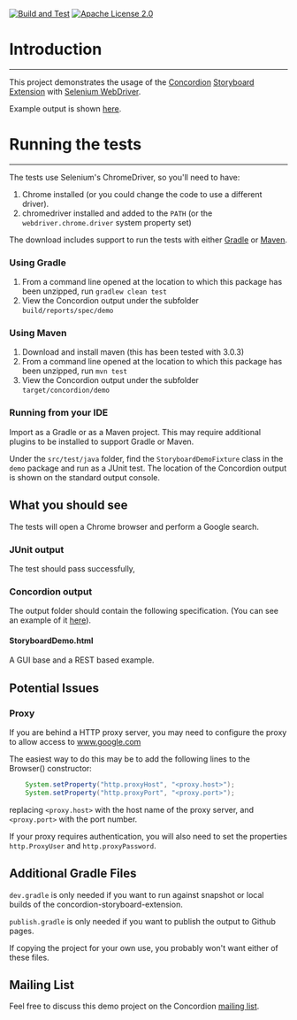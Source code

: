 [![Build and Test](https://github.com/concordion/concordion-storyboard-extension-demo/actions/workflows/ci.yml/badge.svg)](https://github.com/concordion/concordion-storyboard-extension-demo/actions/workflows/ci.yml)
[![Apache License 2.0](https://img.shields.io/badge/license-Apache%202.0-blue.svg)](http://www.apache.org/licenses/LICENSE-2.0.html)

# Introduction
------------

This project demonstrates the usage of the [Concordion](https://concordion.org) [Storyboard Extension](http://github.com/concordion/concordion-storyboard-extension) with [Selenium WebDriver](http://docs.seleniumhq.org/projects/webdriver/).

Example output is shown [here](http://concordion.github.io/concordion-storyboard-extension-demo/spec/demo/StoryboardDemo.html).

# Running the tests
---------------------------

The tests use Selenium's ChromeDriver, so you'll need to have:

1. Chrome installed (or you could change the code to use a different driver).
1. chromedriver installed and added to the `PATH` (or the `webdriver.chrome.driver` system property set)

The download includes support to run the tests with either <a href="http://www.gradle.org/">Gradle</a> or <a href="http://maven.apache.org/">Maven</a>. 

### Using Gradle
1. From a command line opened at the location to which this package has been unzipped, run `gradlew clean test`
1. View the Concordion output under the subfolder `build/reports/spec/demo`
    
### Using Maven
1. Download and install maven (this has been tested with 3.0.3)
1. From a command line opened at the location to which this package has been unzipped, run `mvn test`
1. View the Concordion output under the subfolder `target/concordion/demo`

### Running from your IDE
Import as a Gradle or as a Maven project. This may require additional plugins to be installed to support Gradle or Maven.

Under the `src/test/java` folder, find the `StoryboardDemoFixture` class in the `demo` package and run as a JUnit test. The location of the Concordion output is shown on the standard output console.

What you should see
-------------------
The tests will open a Chrome browser and perform a Google search.
    
### JUnit output
The test should pass successfully,

### Concordion output
The output folder should contain the following specification. (You can see an example of it [here](http://concordion.github.io/concordion-storyboard-extension-demo/spec/demo/StoryboardDemo.html)).
    
#### StoryboardDemo.html
A GUI base and a REST based example.

Potential Issues
------------------------
### Proxy

If you are behind a HTTP proxy server, you may need to configure the proxy to allow access to www.google.com

The easiest way to do this may be to add the following lines to the Browser() constructor:

```java
    System.setProperty("http.proxyHost", "<proxy.host>");
    System.setProperty("http.proxyPort", "<proxy.port>");
```    

replacing `<proxy.host>` with the host name of the proxy server, and `<proxy.port>` with the port number.

If your proxy requires authentication, you will also need to set the properties `http.ProxyUser` and `http.proxyPassword`.


Additional Gradle Files
-----------------------
`dev.gradle` is only needed if you want to run against snapshot or local builds of the concordion-storyboard-extension.

`publish.gradle` is only needed if you want to publish the output to Github pages.

If copying the project for your own use, you probably won't want either of these files.


Mailing List
-----------------
Feel free to discuss this demo project on the Concordion [mailing list](https://groups.google.com/d/forum/concordion).
